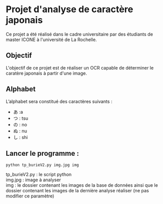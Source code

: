 # Projet d'analyse de caractère japonais

Ce projet a été réalisé dans le cadre universitaire par des étudiants de master ICONE à l'université de La Rochelle.


## Objectif

L'objectif de ce projet est de réaliser un OCR capable de déterminer le caratère japonais à partir d'une image.

## Alphabet
L’alphabet sera constitué des caractères suivants :  
* あ :a   
* つ : tsu   
* の : no    
* ぬ : nu    
* し : shi 

## Lancer le programme : 

`python tp_burieV2.py img.jpg img`  
  
tp_burieV2.py : le script python  
img.jpg : image à analyser   
img : le dossier contenant les images de la base de données ainsi que le dossier contenant les images de la dernière analyse réaliser (ne pas modifier ce paramètre)   
